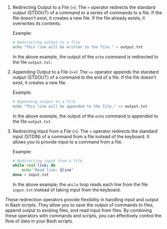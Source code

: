 1. Redirecting Output to a File (`>`):
   The `>` operator redirects the standard output (STDOUT) of a command or a series of commands to a file. If the file doesn't exist, it creates a new file. If the file already exists, it overwrites its contents.

   Example:

   ```bash
   # Redirecting output to a file
   echo "This line will be written to the file." > output.txt
   ```

   In the above example, the output of the `echo` command is redirected to the file `output.txt`.
2. Appending Output to a File (`>>`):
   The `>>` operator appends the standard output (STDOUT) of a command to the end of a file. If the file doesn't exist, it creates a new file.

   Example:

   ```bash
   # Appending output to a file
   echo "This line will be appended to the file." >> output.txt
   ```

   In the above example, the output of the `echo` command is appended to the file `output.txt`.
3. Redirecting Input from a File (`<`):
   The `<` operator redirects the standard input (STDIN) of a command from a file instead of the keyboard. It allows you to provide input to a command from a file.

   Example:

   ```bash
   # Redirecting input from a file
   while read line; do
       echo "Read line: $line"
   done < input.txt
   ```

   In the above example, the `while` loop reads each line from the file `input.txt` instead of taking input from the keyboard.

These redirection operators provide flexibility in handling input and output in Bash scripts. They allow you to save the output of commands to files, append output to existing files, and read input from files. By combining these operators with commands and scripts, you can effectively control the flow of data in your Bash scripts.

